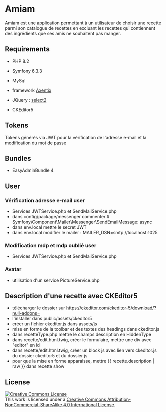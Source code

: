 # Amiam

Amiam est une application permettant à un utilisateur de choisir une recette parmi son catalogue de recettes en excluant les recettes qui contiennent des ingrédients que ses amis ne souhaitent pas manger.

## Requirements

- PHP 8.2
- Symfony 6.3.3
- MySql
- framework  <a href="https://useaxentix.com/">Axentix</a>

- JQuery :  <a href="https://select2.org/getting-started/installation">select2</a>
- CKEditor5

## Tokens

Tokens générés via JWT pour la vérification de l'adresse e-mail et la modification du mot de passe

## Bundles

- EasyAdminBundle 4

## User

### Vérification adresse e-mail user
- Services JWTService.php et SendMailService.php
- dans config/package/messenger commenter   # Symfony\Component\Mailer\Messenger\SendEmailMessage: async
- dans env.local mettre le secret JWT
- dans env.local modifier le mailer : MAILER_DSN=smtp://localhost:1025

### Modification mdp et mdp oublié user
- Services JWTService.php et SendMailService.php

### Avatar
- utilisation d'un service PictureService.php

## Description d'une recette avec CKEditor5

- télécharger le dossier sur https://ckeditor.com/ckeditor-5/download/?null-addons= 
- l'installer dans public/assets/ckeditor5
- créer un fichier ckeditor.js dans assets/js
- mise en forme de la toolbar et des textes des headings dans ckeditor.js
- dans recetteType.php mettre le champs description en HiddenType
- dans recette/edit.html.twig, créer le formulaire, mettre une div avec "editor" en id
- dans recette/edit.html.twig, créer un block js avec lien vers ckeditor.js du dossier ckeditor5 et du dossier js
- pour que la mise en forme apparaisse, mettre {{ recette.description | raw  }} dans recette show 

## License

<a rel="license" href="http://creativecommons.org/licenses/by-nc-sa/4.0/"><img alt="Creative Commons License" style="border-width:0" src="https://i.creativecommons.org/l/by-nc-sa/4.0/88x31.png" /></a><br />This work is licensed under a <a rel="license" href="http://creativecommons.org/licenses/by-nc-sa/4.0/">Creative Commons Attribution-NonCommercial-ShareAlike 4.0 International License</a>.
